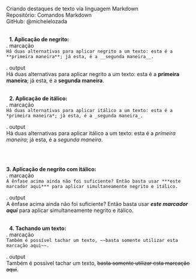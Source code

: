 Criando destaques de texto via linguagem Markdown  
Repositório: Comandos Markdown   
GitHub: @michelelozada     
&nbsp;
     
&nbsp;
**1. Aplicação de negrito:**  
. marcação      
`Há duas alternativas para aplicar negrito a um texto: esta é a **primeira maneira**; já esta, é a __segunda maneira__.`  

. output    
Há duas alternativas para aplicar negrito a um texto: esta é a **primeira maneira**; já esta, é a __segunda maneira__.    
&nbsp;
     
&nbsp;
**2. Aplicação de itálico:**  
. marcação  
`Há duas alternativas para aplicar itálico a um texto: esta é a *primeira maneira*; já esta, é a _segunda maneira_.`

. output  
Há duas alternativas para aplicar itálico a um texto: esta é a *primeira maneira*; já esta, é a _segunda maneira_.    
&nbsp;
     
&nbsp;

**3. Aplicação de negrito com itálico:**  
. marcação  
`A ênfase acima ainda não foi suficiente? Então basta usar ***este marcador aqui*** para aplicar simultaneamente negrito e itálico.`

. output  
A ênfase acima ainda não foi suficiente? Então basta usar ***este marcador aqui*** para aplicar simultaneamente negrito e itálico.    
&nbsp;
     
&nbsp;
**4. Tachando um texto:**  
. marcação  
`Também é possível tachar um texto, ~~basta somente utilizar esta marcação aqui~~.`

. output  
Também é possível tachar um texto, ~~basta somente utilizar esta marcação aqui~~.